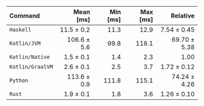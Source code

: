| Command | Mean [ms] | Min [ms] | Max [ms] | Relative |
|:---|---:|---:|---:|---:|
| `Haskell` | 11.5 ± 0.2 | 11.3 | 12.9 | 7.54 ± 0.45 |
| `Kotlin/JVM` | 106.6 ± 5.6 | 99.8 | 118.1 | 69.70 ± 5.38 |
| `Kotlin/Native` | 1.5 ± 0.1 | 1.4 | 2.3 | 1.00 |
| `Kotlin/GraalVM` | 2.6 ± 0.1 | 2.5 | 3.7 | 1.72 ± 0.12 |
| `Python` | 113.6 ± 0.9 | 111.8 | 115.1 | 74.24 ± 4.26 |
| `Rust` | 1.9 ± 0.1 | 1.8 | 3.6 | 1.26 ± 0.10 |
